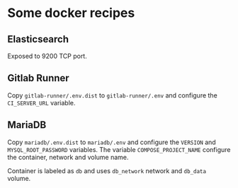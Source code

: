 # Some docker recipes

## Elasticsearch

Exposed to 9200 TCP port.

## Gitlab Runner

Copy `gitlab-runner/.env.dist` to `gitlab-runner/.env` and configure the `CI_SERVER_URL` variable.

## MariaDB

Copy `mariadb/.env.dist` to `mariadb/.env` and configure the `VERSION` and `MYSQL_ROOT_PASSWORD` variables.
The variable `COMPOSE_PROJECT_NAME` configure the container, network and volume name.

Container is labeled as `db` and uses `db_network` network and `db_data` volume.

